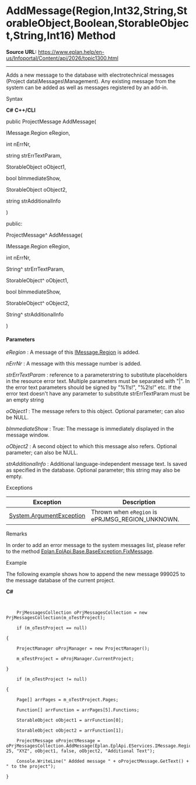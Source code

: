 # AddMessage(Region,Int32,String,StorableObject,Boolean,StorableObject,String,Int16) Method

**Source URL:** https://www.eplan.help/en-us/Infoportal/Content/api/2026/topic1300.html

---

Adds a new message to the database with electrotechnical messages (Project data\Messages\Management). Any existing message from the system can be added as well as messages registered by an add-in.

Syntax

**C#**
**C++/CLI**


public ProjectMessage AddMessage( 

   IMessage.Region eRegion,

   int nErrNr,

   string strErrTextParam,

   StorableObject oObject1,

   bool bImmediateShow,

   StorableObject oObject2,

   string strAdditionalInfo

)

public:

ProjectMessage^ AddMessage( 

   IMessage.Region eRegion,

   int nErrNr,

   String^ strErrTextParam,

   StorableObject^ oObject1,

   bool bImmediateShow,

   StorableObject^ oObject2,

   String^ strAdditionalInfo

)


#### Parameters

*eRegion*
:   A message of this [IMessage.Region](Eplan.EplApi.EServicesu~Eplan.EplApi.EServices.IMessage+Region.html) is added.

*nErrNr*
:   A message with this message number is added.

*strErrTextParam*
:   reference to a parameterstring to substitute placeholders in the resource error text. Multiple parameters must be separated with "|". In the error text parameters should be signed by "%1!s!", "%2!s!" etc. If the error text doesn't have any parameter to substitute strErrTextParam must be an empty string

*oObject1*
:   The message refers to this object. Optional parameter; can also be NULL.

*bImmediateShow*
:   True: The message is immediately displayed in the message window.

*oObject2*
:   A second object to which this message also refers. Optional parameter; can also be NULL.

*strAdditionalInfo*
:   Additional language\-independent message text. Is saved as specified in the database. Optional parameter; this string may also be empty.

Exceptions

| Exception | Description |
| --- | --- |
| [System.ArgumentException](#) | Thrown when `eRegion` is ePRJMSG\_REGION\_UNKNOWN. |

Remarks

In order to add an error message to the system messages list, please refer to the method [Eplan.EplApi.Base.BaseException.FixMessage](Eplan.EplApi.Baseu~Eplan.EplApi.Base.BaseException~FixMessage.html).

Example

The following example shows how to append the new message 999025 to the message database of the current project.

**C#**

```


    PrjMessagesCollection oPrjMessagesCollection = new PrjMessagesCollection(m_oTestProject);

    if (m_oTestProject == null)

{

    ProjectManager oProjManager = new ProjectManager();

    m_oTestProject = oProjManager.CurrentProject;

}

    if (m_oTestProject != null)

{

    Page[] arrPages = m_oTestProject.Pages;

    Function[] arrFunction = arrPages[5].Functions;

    StorableObject oObject1 = arrFunction[0];

    StorableObject oObject2 = arrFunction[1];

    ProjectMessage oProjectMessage = oPrjMessagesCollection.AddMessage(Eplan.EplApi.EServices.IMessage.Region.Externals, 25, "XYZ", oObject1, false, oObject2, "Additional Text");

    Console.WriteLine(" Addded message " + oProjectMessage.GetText() + " to the project");

}

```
